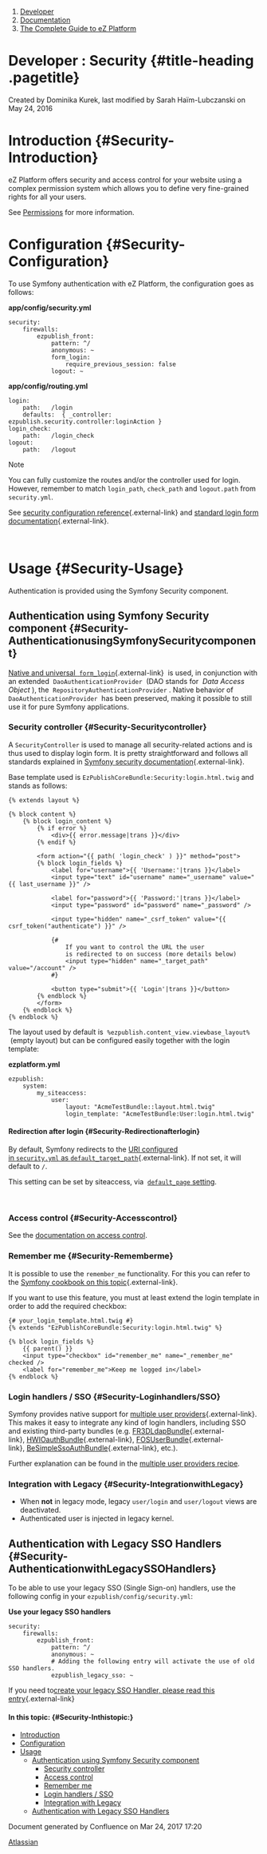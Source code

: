 1.  <span>[Developer](index.html)</span>
2.  <span>[Documentation](Documentation_31429504.html)</span>
3.  <span>[The Complete Guide to eZ
    Platform](The-Complete-Guide-to-eZ-Platform_31429526.html)</span>

<span id="title-text"> Developer : Security </span> {#title-heading .pagetitle}
===================================================

Created by <span class="author"> Dominika Kurek</span>, last modified by
<span class="editor"> Sarah Haïm-Lubczanski</span> on May 24, 2016

Introduction {#Security-Introduction}
============

eZ Platform offers security and access control for your website using a
complex permission system which allows you to define very fine-grained
rights for all your users.

<span
class="aui-icon aui-icon-small aui-iconfont-info confluence-information-macro-icon"></span>
See
[Permissions](https://doc.ez.no/display/DEVELOPER/Repository#Repository-Permissions)
for more information.

Configuration {#Security-Configuration}
=============

<span>To use Symfony authentication with eZ Platform, the configuration
goes as follows:</span>

**app/config/security.yml**

~~~~ brush:
security:
    firewalls:
        ezpublish_front:
            pattern: ^/
            anonymous: ~
            form_login:
                require_previous_session: false
            logout: ~
~~~~

**app/config/routing.yml**

~~~~ brush:
login:
    path:   /login
    defaults:  { _controller: ezpublish.security.controller:loginAction }
login_check:
    path:   /login_check
logout:
    path:   /logout
~~~~

Note

<span
class="aui-icon aui-icon-small aui-iconfont-info confluence-information-macro-icon"></span>
You can fully customize the routes and/or the controller used for login.
However, remember to match `login_path`, `check_path` and `logout.path`
from `security.yml`.

See [security configuration
reference](http://symfony.com/doc/2.3/reference/configuration/security.html){.external-link}
and [standard login form
documentation](http://symfony.com/doc/2.3/book/security.html#using-a-traditional-login-form){.external-link}.

 

Usage {#Security-Usage}
=====

Authentication is provided using the Symfony Security component.

Authentication using Symfony Security component {#Security-AuthenticationusingSymfonySecuritycomponent}
-----------------------------------------------

[<span>Native and universal </span>
`form_login`](http://symfony.com/doc/2.3/book/security.html#using-a-traditional-login-form){.external-link}
<span> is used, in conjunction with an extended </span>
`DaoAuthenticationProvider` <span> (DAO stands for </span> *Data Access
Object* <span>), the </span> `RepositoryAuthenticationProvider` <span>.
Native behavior of </span> `DaoAuthenticationProvider` <span> has been
preserved, making it possible to still use it for pure Symfony
applications.</span>

### <span>Security controller</span> {#Security-Securitycontroller}

A `SecurityController` is used to manage all security-related actions
and is thus used to display login form. It is pretty straightforward and
follows all standards explained in [Symfony security
documentation](http://symfony.com/doc/2.3/book/security.html#using-a-traditional-login-form){.external-link}.

Base template used is `EzPublishCoreBundle:Security:login.html.twig` and
stands as follows:

~~~~ brush:
{% extends layout %}

{% block content %}
    {% block login_content %}
        {% if error %}
            <div>{{ error.message|trans }}</div>
        {% endif %}

        <form action="{{ path( 'login_check' ) }}" method="post">
        {% block login_fields %}
            <label for="username">{{ 'Username:'|trans }}</label>
            <input type="text" id="username" name="_username" value="{{ last_username }}" />

            <label for="password">{{ 'Password:'|trans }}</label>
            <input type="password" id="password" name="_password" />

            <input type="hidden" name="_csrf_token" value="{{ csrf_token("authenticate") }}" />

            {#
                If you want to control the URL the user
                is redirected to on success (more details below)
                <input type="hidden" name="_target_path" value="/account" />
            #}

            <button type="submit">{{ 'Login'|trans }}</button>
        {% endblock %}
        </form>
    {% endblock %}
{% endblock %}
~~~~

<span> <span>The layout used by default is </span>
`%ezpublish.content_view.viewbase_layout%` <span> (empty layout) but can
be configured easily together with the login template:</span> </span>

**ezplatform.yml**

~~~~ brush:
ezpublish:
    system:
        my_siteaccess:
            user:
                layout: "AcmeTestBundle::layout.html.twig"
                login_template: "AcmeTestBundle:User:login.html.twig"
~~~~

#### Redirection after login {#Security-Redirectionafterlogin}

By default, Symfony redirects to the [URI configured
in `security.yml` as `default_target_path`](http://symfony.com/doc/2.3/reference/configuration/security.html){.external-link}.
If not set, it will default to `/`.

This setting can be set by siteaccess, via <span
class="confluence-link"> </span>[<span
class="confluence-link">`default_page` setting</span>](Bundles_31430133.html#Bundles-Defaultpage).

 

### Access control {#Security-Accesscontrol}

See the [documentation on access
control](https://doc.ez.no/display/DEVELOPER/Repository#Repository-Permissions).

### Remember me {#Security-Rememberme}

It is possible to use the `remember_me` functionality. For this you can
refer to the [Symfony cookbook on this
topic](http://symfony.com/doc/2.3/cookbook/security/remember_me.html){.external-link}.

If you want to use this feature, you must at least extend the login
template in order to add the required checkbox:

~~~~ brush:
{# your_login_template.html.twig #}
{% extends "EzPublishCoreBundle:Security:login.html.twig" %}

{% block login_fields %}
    {{ parent() }}
    <input type="checkbox" id="remember_me" name="_remember_me" checked />
    <label for="remember_me">Keep me logged in</label>
{% endblock %}
~~~~

### Login handlers / SSO {#Security-Loginhandlers/SSO}

Symfony provides native support for [multiple user
providers](http://symfony.com/doc/2.3/book/security.html#using-multiple-user-providers){.external-link}.
This makes it easy to integrate any kind of login handlers, including
SSO and existing third-party bundles
(e.g. [FR3DLdapBundle](https://github.com/Maks3w/FR3DLdapBundle){.external-link}, [HWIOauthBundle](https://github.com/hwi/HWIOAuthBundle){.external-link}, [FOSUserBundle](https://github.com/FriendsOfSymfony/FOSUserBundle){.external-link}, [BeSimpleSsoAuthBundle](http://github.com/BeSimple/BeSimpleSsoAuthBundle){.external-link},
etc.).

Further explanation can be found in the <span
class="confluence-link">[multiple user providers
recipe](Authenticating-a-user-with-multiple-user-providers_31429790.html)</span>.

### Integration with Legacy {#Security-IntegrationwithLegacy}

-   When **not** in legacy mode,
    legacy `user/login` and `user/logout` views are deactivated.
-   Authenticated user is injected in legacy kernel.

Authentication with Legacy SSO Handlers {#Security-AuthenticationwithLegacySSOHandlers}
---------------------------------------

To be able to use your legacy SSO (Single Sign-on) handlers, use the
following config in your `ezpublish/config/security.yml`:

**Use your legacy SSO handlers**

~~~~ brush:
security:
    firewalls:
        ezpublish_front:
            pattern: ^/
            anonymous: ~
            # Adding the following entry will activate the use of old SSO handlers.
            ezpublish_legacy_sso: ~ 
~~~~

<span
class="aui-icon aui-icon-small aui-iconfont-approve confluence-information-macro-icon"></span>
If you need to[create your legacy SSO Handler, please read this
entry](http://share.ez.no/learn/ez-publish/using-a-sso-in-ez-publish){.external-link}

#### In this topic: {#Security-Inthistopic:}

-   [Introduction](#Security-Introduction)
-   [Configuration](#Security-Configuration)
-   [Usage](#Security-Usage)
    -   [Authentication using Symfony Security
        component](#Security-AuthenticationusingSymfonySecuritycomponent)
        -   [Security controller](#Security-Securitycontroller)
        -   [Access control](#Security-Accesscontrol)
        -   [Remember me](#Security-Rememberme)
        -   [Login handlers / SSO](#Security-Loginhandlers/SSO)
        -   [Integration with Legacy](#Security-IntegrationwithLegacy)
    -   [Authentication with Legacy SSO
        Handlers](#Security-AuthenticationwithLegacySSOHandlers)

Document generated by Confluence on Mar 24, 2017 17:20

[Atlassian](http://www.atlassian.com/)


